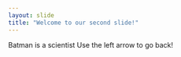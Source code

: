 ```yaml
---
layout: slide
title: "Welcome to our second slide!"
---
```

Batman is a scientist
Use the left arrow to go back!
